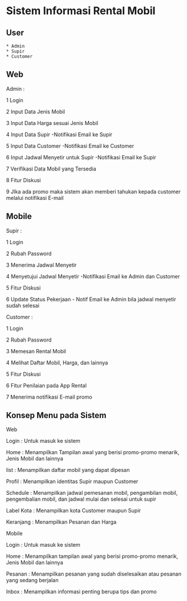  # Sistem Informasi Rental Mobil

 ## User
    * Admin
    * Supir
    * Customer

## Web

   Admin :

   1 Login

   2 Input Data Jenis Mobil

   3 Input Data Harga sesuai Jenis Mobil

   4 Input Data Supir
      -Notifikasi Email ke Supir

   5 Input Data Customer
      -Notifikasi Email ke Customer

   6 Input Jadwal Menyetir untuk Supir
       -Notifikasi Email ke Supir

   7 Verifikasi Data Mobil yang Tersedia 

   8 Fitur Diskusi

   9 JIka ada promo maka sistem akan memberi tahukan kepada customer melalui notifikasi E-mail

## Mobile

   Supir :

   1 Login

   2 Rubah Password

   3 Menerima Jadwal Menyetir

   4 Menyetujui Jadwal Menyetir
      -Notifikasi Email ke Admin dan Customer

   5 Fitur Diskusi

   6 Update Status Pekerjaan
      - Notif Email ke Admin bila jadwal menyetir sudah selesai

   Customer :

   1 Login

   2 Rubah Password

   3 Memesan Rental Mobil 

   4 Melihat Daftar Mobil, Harga, dan lainnya

   5 Fitur Diskusi

   6 Fitur Penilaian pada App Rental

   7 Menerima notifikasi E-mail promo 

## Konsep Menu pada Sistem 

   Web

   Login      : Untuk masuk ke sistem

   Home       : Menampilkan Tampilan awal yang berisi promo-promo menarik, Jenis Mobil dan lainnya

   list       : Menampilkan daftar mobil yang dapat dipesan

   Profil     : Menampilkan identitas Supir maupun Customer

   Schedule   : Menampilkan jadwal pemesanan mobil, pengambilan mobil, pengembalian mobil, dan jadwal mulai dan              selesai untuk supir

   Label Kota : Menampilkan kota Customer maupun Supir

   Keranjang  : Menampilkan Pesanan dan Harga

   Mobile

   Login      : Untuk masuk ke sistem

   Home       : Menampilkan tampilan awal yang berisi promo-promo menarik, Jenis Mobil dan lainnya

   Pesanan    : Menampilkan pesanan yang sudah diselesaikan atau pesanan yang sedang berjalan
   
   Inbox      : Menampilkan informasi penting berupa tips dan promo

   

   